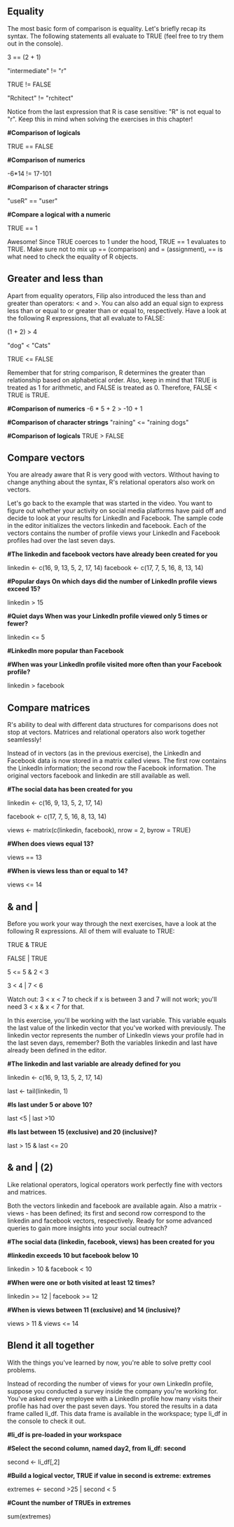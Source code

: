 ## Equality

The most basic form of comparison is equality. Let's briefly recap its syntax. The following statements all evaluate to TRUE (feel free to try them out in the console).

3 == (2 + 1)

"intermediate" != "r"

TRUE != FALSE

"Rchitect" != "rchitect"

Notice from the last expression that R is case sensitive: "R" is not equal to "r". Keep this in mind when solving the exercises in this chapter!

**#Comparison of logicals**

TRUE == FALSE

**#Comparison of numerics**

-6*14 != 17-101

**#Comparison of character strings**

"useR" == "user"

**#Compare a logical with a numeric**

TRUE == 1

Awesome! Since TRUE coerces to 1 under the hood, TRUE == 1 evaluates to TRUE. Make sure not to mix up == (comparison) and = (assignment), == is what need to check the equality of R objects.

## Greater and less than

Apart from equality operators, Filip also introduced the less than and greater than operators: < and >. You can also add an equal sign to express less than or equal to or greater than or equal to, respectively. Have a look at the following R expressions, that all evaluate to FALSE:

(1 + 2) > 4

"dog" < "Cats"

TRUE <= FALSE

Remember that for string comparison, R determines the greater than relationship based on alphabetical order. Also, keep in mind that 
TRUE is treated as 1 for arithmetic, and FALSE is treated as 0. Therefore, FALSE < TRUE is TRUE.

**#Comparison of numerics**
-6 * 5 + 2 > -10 + 1

**#Comparison of character strings**
"raining"  <= "raining dogs"

**#Comparison of logicals**
TRUE > FALSE

## Compare vectors

You are already aware that R is very good with vectors. Without having to change anything about the syntax, R's relational operators also work on vectors.

Let's go back to the example that was started in the video. You want to figure out whether your activity on social media platforms have paid off and decide to look at your results for LinkedIn and Facebook. The sample code in the editor initializes the vectors linkedin and facebook. Each of the vectors contains the number of profile views your LinkedIn and Facebook profiles had over the last seven days.

**#The linkedin and facebook vectors have already been created for you**

linkedin <- c(16, 9, 13, 5, 2, 17, 14)
facebook <- c(17, 7, 5, 16, 8, 13, 14)

**#Popular days On which days did the number of LinkedIn profile views exceed 15?**

linkedin > 15

**#Quiet days When was your LinkedIn profile viewed only 5 times or fewer?**

linkedin <= 5

**#LinkedIn more popular than Facebook**

**#When was your LinkedIn profile visited more often than your Facebook profile?**

linkedin > facebook

## Compare matrices

R's ability to deal with different data structures for comparisons does not stop at vectors. Matrices and relational operators also work together seamlessly!

Instead of in vectors (as in the previous exercise), the LinkedIn and Facebook data is now stored in a matrix called views. The first row contains the LinkedIn information; the second row the Facebook information. The original vectors facebook and linkedin are still available as well.

**#The social data has been created for you**

linkedin <- c(16, 9, 13, 5, 2, 17, 14)

facebook <- c(17, 7, 5, 16, 8, 13, 14)

views <- matrix(c(linkedin, facebook), nrow = 2, byrow = TRUE)

**#When does views equal 13?**

views == 13

**#When is views less than or equal to 14?**

views <= 14

## & and |

Before you work your way through the next exercises, have a look at the following R expressions. All of them will evaluate to TRUE:

TRUE & TRUE

FALSE | TRUE

5 <= 5 & 2 < 3

3 < 4 | 7 < 6

Watch out: 3 < x < 7 to check if x is between 3 and 7 will not work; you'll need 3 < x & x < 7 for that.

In this exercise, you'll be working with the last variable. This variable equals the last value of the linkedin vector that you've worked with previously. The linkedin vector represents the number of LinkedIn views your profile had in the last seven days, remember? Both the variables linkedin and last have already been defined in the editor.

**#The linkedin and last variable are already defined for you**

linkedin <- c(16, 9, 13, 5, 2, 17, 14)

last <- tail(linkedin, 1)

**#Is last under 5 or above 10?**

last <5 | last >10

**#Is last between 15 (exclusive) and 20 (inclusive)?**

last > 15 & last <= 20 

## & and | (2)

Like relational operators, logical operators work perfectly fine with vectors and matrices.

Both the vectors linkedin and facebook are available again. Also a matrix - views - has been defined; its first and second row correspond to the linkedin and facebook vectors, respectively. Ready for some advanced queries to gain more insights into your social outreach?


**#The social data (linkedin, facebook, views) has been created for you**

**#linkedin exceeds 10 but facebook below 10**

linkedin > 10 & facebook < 10

**#When were one or both visited at least 12 times?**

linkedin >= 12 | facebook >= 12

**#When is views between 11 (exclusive) and 14 (inclusive)?**

views > 11 & views <= 14


## Blend it all together

With the things you've learned by now, you're able to solve pretty cool problems.

Instead of recording the number of views for your own LinkedIn profile, suppose you conducted a survey inside the company you're working for. You've asked every employee with a LinkedIn profile how many visits their profile has had over the past seven days. You stored the results in a data frame called li_df. This data frame is available in the workspace; type li_df in the console to check it out.

**#li_df is pre-loaded in your workspace**

**#Select the second column, named day2, from li_df: second**

second <- li_df[,2]

**#Build a logical vector, TRUE if value in second is extreme: extremes**

extremes <- second >25 | second < 5

**#Count the number of TRUEs in extremes**

sum(extremes)









